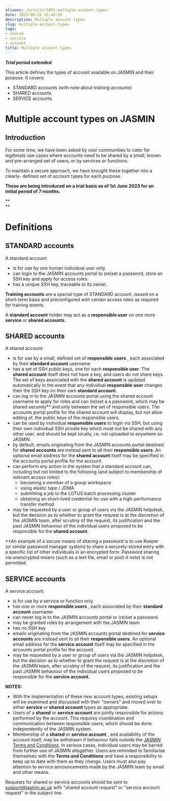```yaml
---
aliases: /article/5091-multiple-account-types
date: 2023-06-15 15:48:29
description: Multiple account types
slug: multiple-account-types
tags:
- shared
- service
- account
title: Multiple account types
---
```


_**Trial period extended**_

This article defines the types of account available on JASMIN and their
purpose. It covers:

  * STANDARD accounts (with note about training accounts)
  * SHARED accounts
  * SERVICE accounts

# Multiple account types on JASMIN

## Introduction

For some time, we have been asked by user communities to cater for legitimate
use cases where accounts need to be shared by a small, known and pre-arranged
set of users, or by services or functions.

To maintain a secure approach, we have brought these together into a clearly-
defined set of account types for each purpose.

**These are being introduced on a trial basis as of 1st June 2023 for an
initial period of 7 months.**

**  
**

# Definitions

## STANDARD accounts

A standard account:

  * is for use by one human individual user only.
  * can login to the JASMIN accounts portal to (re)set a password, store an SSH key and apply for access roles.
  * has a unique SSH key, traceable to its owner.

**Training accounts** are a special type of STANDARD account, issued on a
short-term basis and preconfigured with certain access roles as required for
training events.

A **standard account** holder may act as a **responsible user** on one more
**service** or **shared accounts.**

## SHARED accounts

A shared account:

  * is for use by a small, defined set of **responsible users** , each associated by their **standard account** username
  * has a set of SSH public keys, one for each **responsible user**. The **shared account** itself does not have a key, and users do not share keys. The set of keys associated with the **shared account** is updated automatically in the event that any individual **responsible user** changes their the SSH key on their own **standard account**.
  * can log in to the JASMIN accounts portal using the shared account username to apply for roles and can (re)set a a password, which may be shared securely** and only between the set of responsible users. The accounts portal profile for the shared account will display, but not allow editing of, the public keys of the responsible users.
  * can be used by individual **responsible users** to login via SSH, but using their own individual SSH private key which must not be shared with any other user, and should be kept locally, i.e. not uploaded to anywhere on JASMIN.
  * by default, emails originating from the JASMIN accounts portal destined for **shared accounts** are instead sent to all their **responsible users**. An optional email address for the **shared account** itself may be specified in the accounts portal profile for the account.
  * can perform any action in the system that a standard account can, including but not limited to the following (and subject to membership of relevant access roles): 
    * becoming a member of a group workspace
    * using elastic tape / JDMA
    * submitting a job to the LOTUS batch processing cluster
    * obtaining an short-lived credential for use with a high-performance transfer method
  * may be requested by a user or group of users via the JASMIN helpdesk, but the decision as to whether to grant the request is at the discretion of the JASMIN team, after scrutiny of the request, its justification and the past JASMIN behaviour of the individual users proposed to be responsible for the **shared account.**

**An example of a secure means of sharing a password is to use Keeper (or
similar password manager system) to share a securely-stored entry with a
specific list of other individuals in an encrypted form. Password sharing via
unencrypted means (such as a text file, email or post-it note) is not
permitted.

## SERVICE accounts

A service account:

  * is for use by a service or function only
  * has one or more **responsible users** , each associated by their **standard account** username
  * can never log in to the JASMIN accounts portal or (re)set a password.
  * may be granted roles by arrangement with the JASMIN team
  * has no SSH key
  * emails originating from the JASMIN accounts portal destined for **service accounts** are instead sent to all their **responsible users.** An optional email address for the **service account** itself may be specified in the accounts portal profile for the account.
  * may be requested by a user or group of users via the JASMIN helpdesk, but the decision as to whether to grant the request is at the discretion of the JASMIN team, after scrutiny of the request, its justification and the past JASMIN behaviour of the individual users proposed to be responsible for the **service account.**

**NOTES:**

  * With the implementation of these new account types, existing setups will be examined and discussed with their "owners" and moved over to either **service** or **shared account** types as appropriate.
  * Users of a **shared** or **service account** are jointly responsible for actions performed by the account. This requires coordination and communication between responsible users, which should be done independently of the JASMIN system.
  * Membership of a **shared** or **service account** , and availability of the account itself, may be withdrawn if behaviour falls outside the [JASMIN Terms and Conditions](https://accounts.jasmin.ac.uk/account/conditions/). In serious cases, individual users may be barred from further use of JASMIN altogether. Users are reminded to familiarise themselves with the **Terms and Conditions** and have a responsibility to keep up to date with them as they change. Users must also pay attention to service announcements made by the JASMIN team by email and other means.

Requests for shared or service accounts should be sent to
[support@jasmin.ac.uk](mailto:support@jasmin.ac.uk) with "shared account
request" or "service account request" in the subject line.
